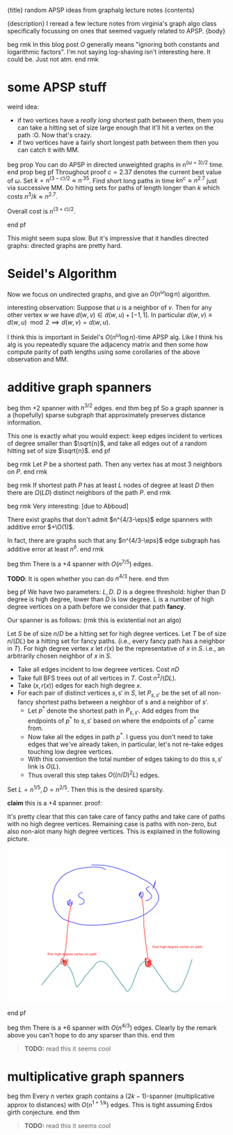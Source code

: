 {title}
random APSP ideas from graphalg lecture notes
{contents}

{description}
I reread a few lecture notes from virginia's graph algo class
specifically focussing on ones that seemed vaguely related to
APSP.
{body}

beg rmk
In this blog post $O$ generally means "ignoring both constants
and logarithmic factors".
I'm not saying log-shaving isn't interesting here. It could be.
Just not atm.
end rmk

# some APSP stuff

weird idea:
 
- if two vertices have a *really long* shortest path between
    them, them you can take a hitting set of size large enough
    that it'll hit a vertex on the path :O. Now that's crazy.
- if two vertices have a fairly short longest path between them
    then you can catch it with MM.

beg prop
You can do APSP in directed unweighted graphs in $n^{(\omega+3)/2}$ time.
end prop
beg pf
Throughout proof $c=2.37$ denotes the current best value of $\omega$.
Set $k=n^{(3-c)/2}\approx n^{.35}$.
Find short long paths in time $kn^{c} \approx n^{2.7}$ just via
successive MM.
Do hitting sets for paths of length longer than $k$ which costs
$n^{3}/k \approx n^{2.7}$.

Overall cost is $n^{(3+c)/2}$.

end pf

This might seem supa slow. But it's impressive that it handles
directed graphs: directed graphs are pretty hard.

# Seidel's Algorithm
Now we focus on undirected graphs, and give an $O(n^{\omega}\log
n)$ algorithm.

interesting observation:
Suppose that $u$ is a neighbor of $v$. 
Then for any other vertex $w$ we have $d(w, v) \in d(w, u)+[-1,1]$.
In particular $d(w,v)\equiv d(w,u)\mod 2\implies d(w,v)=d(w,u)$.

I think this is important in Seidel's $O(n^{\omega}\log n)$-time
APSP alg. 
Like I think his alg is you repeatedly square the adjacency
matrix and then some how compute parity of path lengths using
some corollaries of the above observation and MM.

# additive graph spanners

beg thm
+2 spanner with $n^{3/2}$ edges.
end thm
beg pf
So a graph spanner is a (hopefully) sparse subgraph that
approximately preserves distance information.

This one is exactly what you would expect: 
keep edges incident to vertices of degree smaller than
$\sqrt{n}$, and take all edges out of a random hitting set of
size $\sqrt{n}$.
end pf

beg rmk
Let $P$ be a shortest path. 
Then any vertex has at most $3$ neighbors on $P$. 
end rmk

beg rmk
If shortest path $P$ has at least $L$ nodes of degree at least $D$ then there are $\Omega(LD)$ distinct neighbors of the path $P$.
end rmk


beg rmk
Very interesting: [due to Abboud]

There exist graphs that don't admit $n^{4/3-\eps}$ edge spanners
with additive error $+\O(1)$.

In fact, there are graphs such that any $n^{4/3-\eps}$ edge
subgraph has additive error at least $n^{\delta}$.
end rmk

beg thm
There is a $+4$ spanner with $O(n^{7/5})$ edges.

**TODO**: It is open whether you can do $n^{4/3}$ here.
end thm

beg pf
We have two parameters: $L, D$. $D$ is a degree threshold: higher
than D degree is high degree, lower than $D$ is low degree.
L is a number  of high degree vertices on a path before we
consider that path **fancy**.

Our spanner is as follows: (rmk this is existential not an algo)

Let $S$ be of size $n/D$ be a hitting set for high degree
vertices. 
Let $T$ be of size $n/(DL)$ be  a hitting set for fancy paths.
(i.e., every fancy path has a neighbor in $T$).
For high degree vertex $x$ let $r(x)$ be the representative of $x$ in $S$. i.e., an arbitrarily chosen neighbor of $x$ in $S$.

- Take all edges incident to low degreee vertices. Cost $nD$
- Take full BFS trees out of all vertices in $T$. Cost
    $n^2/(DL)$.
- Take $(x, r(x))$ edges for each high degree $x$.
- For each pair of distinct vertices $s,s'$ in  $S$, let $P_{s,s'}$ be the set of all non-fancy shortest paths between a neighbor of $s$ and a neighbor of $s'$. 
  - Let $p^{*}$ denote the shortest path in $P_{s, s'}$. Add edges
    from the endpoints of  $p^{*}$ to $s,s'$ based on where the
    endpoints of $p^{*}$ came from.
  - Now take all the edges in path $p^{*}$. I guess you don't
      need to take edges that we've already taken, in particular,
      let's not re-take edges touching low degree vertices.
  - With this convention the total number of edges taking to do
      this $s,s'$ link is $O(L)$. 
  - Thus overall this step takes $O((n/D)^2 L)$ edges.

Set $L=n^{1/5}, D = n^{2/5}.$ Then this is the desired sparsity. 

**claim** this is a $+4$ spanner.
proof:

It's pretty clear that this can take care of fancy paths and take
care of paths with no high degree vertices. 
Remaining case is paths with non-zero, but also non-alot many high degree vertices.
This is explained in the following picture.

![ink_img003](images/ink_img003.png)

end pf

beg thm
There is a $+6$ spanner with $O(n^{4/3})$ edges.
Clearly by the remark above you can't hope to do any sparser than
this.
end thm

> **TODO:** read this it seems cool


# multiplicative graph spanners

beg thm
Every $n$ vertex graph contains a $(2k-1)$-spanner
(multiplicative approx to distances) with $O(n^{1+1/k})$ edges. 
This is tight assuming Erdos girth conjecture.
end thm

> **TODO:** read this it seems cool

